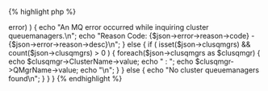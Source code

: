 {% highlight php %}
<?php

	/*
	 * Inquire all cluster information from queuemanager PIGEON.
	 * MQWeb runs on localhost and is listening on port 8081. 
	 */
	$url = "http://localhost:8081/api/clusqmgr/inquire/PIGEON";

	$curl = curl_init();
	curl_setopt($curl, CURLOPT_URL, $url);
	curl_setopt($curl, CURLOPT_RETURNTRANSFER, 1);

	if ( ($response = curl_exec($curl)) === false )	{
		$err = curl_error($curl);
		echo "An HTTP error occurred while inquiring cluster queuemanagers: $err\n";
	}
	else {
		$json = json_decode($response);
		if ( isset($json->error) ) {
			echo "An MQ error occurred while inquiring cluster queuemanagers.\n";
			echo "Reason Code: {$json->error->reason->code} - {$json->error->reason->desc}\n";
		}
		else {
			if ( isset($json->clusqmgrs) && count($json->clusqmgrs) > 0 ) {
				foreach($json->clusqmgrs as $clusqmgr)
				{
					echo $clusqmgr->ClusterName->value;
					echo " : ";
					echo $clusqmgr->QMgrName->value;
					echo "\n";
				}
			}
			else
			{
				echo "No cluster queuemanagers found\n";
			}
		}
	}
{% endhighlight %}
